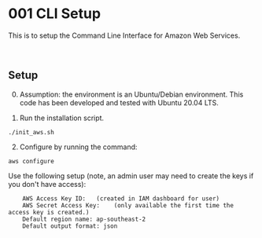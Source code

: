 # 001 CLI Setup

This is to setup the Command Line Interface for Amazon Web Services.

</br>

## Setup

0. Assumption: the environment is an Ubuntu/Debian environment. This code has been developed and tested with Ubuntu 20.04 LTS.

1. Run the installation script.

```
./init_aws.sh
```

2. Configure by running the command:

```
aws configure
```

Use the following setup (note, an admin user may need to create the keys if you don't have access):
```
    AWS Access Key ID:   (created in IAM dashboard for user)
    AWS Secret Access Key:    (only available the first time the access key is created.)
    Default region name: ap-southeast-2
    Default output format: json
```